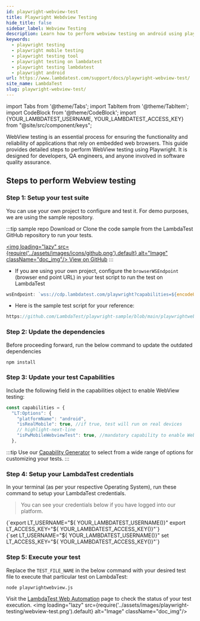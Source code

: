 ```yaml
---
id: playwright-webview-test
title: Playwright Webdview Testing
hide_title: false
sidebar_label: Webview Testing
description: Learn how to perform webview testing on android using playwright framework on lambdatest platform with 3000+ browsers cross platform.
keywords:
  - playwright testing
  - playwright mobile testing
  - playwright testing tool
  - playwright testing on lambdatest
  - playwright testing lambdatest
  - playwright android
url: https://www.lambdatest.com/support/docs/playwright-webview-test/
site_name: LambdaTest
slug: playwright-webview-test/
---
```


import Tabs from '@theme/Tabs';
import TabItem from '@theme/TabItem';
import CodeBlock from '@theme/CodeBlock';
import {YOUR_LAMBDATEST_USERNAME, YOUR_LAMBDATEST_ACCESS_KEY} from "@site/src/component/keys";

<script type="application/ld+json"
      dangerouslySetInnerHTML={{ __html: JSON.stringify({
       "@context": "https://schema.org",
        "@type": "BreadcrumbList",
        "itemListElement": [{
          "@type": "ListItem",
          "position": 1,
          "name": "LambdaTest",
          "item": "https://www.lambdatest.com"
        },{
          "@type": "ListItem",
          "position": 2,
          "name": "Support",
          "item": "https://www.lambdatest.com/support/docs/"
        },{
          "@type": "ListItem",
          "position": 3,
          "name": "Playwright Android Webview Testing",
          "item": "https://www.lambdatest.com/support/docs/playwright-webview-test/"
        }]
      })
    }}
></script>
WebView testing is an essential process for ensuring the functionality and reliability of applications that rely on embedded web browsers. This guide provides detailed steps to perform WebView testing using Playwright. It is designed for developers, QA engineers, and anyone involved in software quality assurance.

## Steps to perform Webview testing

### Step 1: Setup your test suite

You can use your own project to configure and test it. For demo purposes, we are using the sample repository.

:::tip sample repo
Download or Clone the code sample from the LambdaTest GitHub repository to run your tests.

<a href="https://github.com/LambdaTest/playwright-sample/blob/main/playwrightwebview.js" className="github__anchor"><img loading="lazy" src={require('../assets/images/icons/github.png').default} alt="Image" className="doc_img"/> View on GitHub</a>
:::

- If you are using your own project, configure the `browserWSEndpoint` (browser end point URL) in your test script to run the test on LambdaTest

```javascript
wsEndpoint: `wss://cdp.lambdatest.com/playwright?capabilities=${encodeURIComponent(JSON.stringify(capabilities))}`
```

- Here is the sample test script for your reference:

```javascript reference title="playwrightwebview.js"
https://github.com/LambdaTest/playwright-sample/blob/main/playwrightwebview.js
```

### Step 2: Update the dependencies
Before proceeding forward, run the below command to update the outdated dependencies

```bash
npm install
```

### Step 3: Update your test Capabilities
Include the following field in the capabilities object to enable WebView testing:

```javascript title="playwrightwebview.js"
const capabilities = {
  "LT:Options": {
    "platformName": "android",
    "isRealMobile": true, //if true, test will run on real devices
    // highlight-next-line
    "isPwMobileWebviewTest": true, //mandatory capability to enable WebView testing
  },
```

:::tip
Use our [Capability Generator](https://www.lambdatest.com/capabilities-generator/) to select from a wide range of options for customizing your tests.
:::

### Step 4: Setup your LambdaTest credentials

In your terminal (as per your respective Operating System), run these command to setup your LambdaTest credentials.
> You can see your credentials below if you have logged into our platform.

<Tabs className="docs__val">

<TabItem value="bash" label="Linux / MacOS" default>

  <div className="lambdatest__codeblock">
    <CodeBlock className="language-bash">
  {`export LT_USERNAME="${ YOUR_LAMBDATEST_USERNAME()}"
export LT_ACCESS_KEY="${ YOUR_LAMBDATEST_ACCESS_KEY()}"`}
  </CodeBlock>
</div>

</TabItem>

<TabItem value="powershell" label="Windows" default>

  <div className="lambdatest__codeblock">
    <CodeBlock className="language-powershell">
  {`set LT_USERNAME="${ YOUR_LAMBDATEST_USERNAME()}"
set LT_ACCESS_KEY="${ YOUR_LAMBDATEST_ACCESS_KEY()}"`}
  </CodeBlock>
</div>

</TabItem>
</Tabs>

### Step 5: Execute your test
Replace the `TEST_FILE_NAME` in the below command with your desired test file to execute that particular test on LambdaTest:

```bash
node playwrightwebview.js
```

Visit the [LambdaTest Web Automation](https://automation.lambdatest.com/build) page to check the status of your test execution.
<img loading="lazy" src={require('../assets/images/playwright-testing/webview-test.png').default} alt="Image"  className="doc_img"/>

